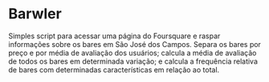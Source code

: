 # Barwler

Simples script para acessar uma página do Foursquare e raspar informações sobre os bares em São José dos Campos. Separa os bares por preço e por média de avaliação dos usuários; calcula a média de avaliação de todos os bares em determinada variação; e calcula a frequência relativa de bares com determinadas características em relação ao total.